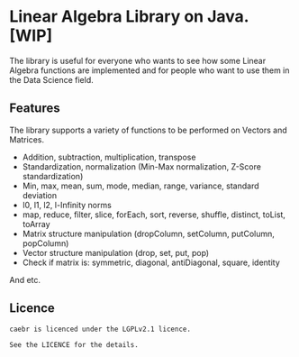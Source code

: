 # Linear Algebra Library on Java. [WIP]

The library is useful for everyone who wants to see how some Linear Algebra functions are implemented and for people who want to use them in the Data Science field.

## Features

The library supports a variety of functions to be performed on Vectors and Matrices.

* Addition, subtraction, multiplication, transpose
* Standardization, normalization (Min-Max normalization, Z-Score standardization)
* Min, max, mean, sum, mode, median, range, variance, standard deviation
* l0, l1, l2, l-Infinity norms
* map, reduce, filter, slice, forEach, sort, reverse, shuffle, distinct, toList, toArray
* Matrix structure manipulation (dropColumn, setColumn, putColumn, popColumn)
* Vector structure manipulation (drop, set, put, pop)
* Check if matrix is: symmetric, diagonal, antiDiagonal, square, identity

And etc.

## Licence

```
caebr is licenced under the LGPLv2.1 licence. 

See the LICENCE for the details.
```

